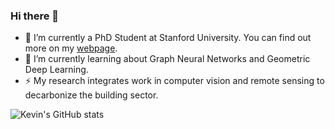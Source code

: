 ### Hi there 👋

- 🔭 I’m currently a PhD Student at Stanford University. You can find out more on my [webpage](https://kdmayer.github.io/).
- 🌱 I’m currently learning about Graph Neural Networks and Geometric Deep Learning.
- ⚡ My research integrates work in computer vision and remote sensing to decarbonize the building sector.

![Kevin's GitHub stats](https://github-readme-stats.vercel.app/api?username=kdmayer&theme=dark&show_icons=true)

<!--
**kdmayer/kdmayer** is a ✨ _special_ ✨ repository because its `README.md` (this file) appears on your GitHub profile.

Here are some ideas to get you started:

- 🔭 I’m currently working on ...
- 🌱 I’m currently learning ...
- 👯 I’m looking to collaborate on ...
- 🤔 I’m looking for help with ...
- 💬 Ask me about ...
- 📫 How to reach me: ...
- 😄 Pronouns: ...
- ⚡ Fun fact: ...
-->
